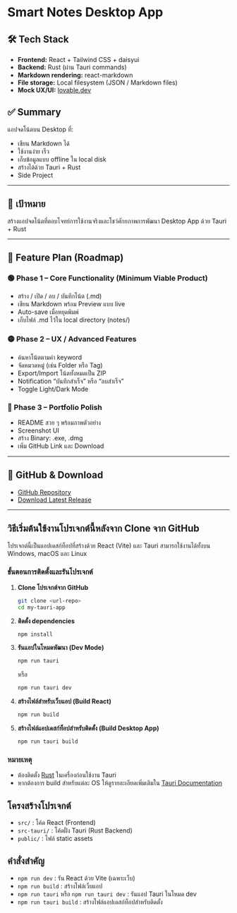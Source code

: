 


# Smart Notes Desktop App

## 🛠️ Tech Stack
- **Frontend:** React + Tailwind CSS + daisyui
- **Backend:** Rust (ผ่าน Tauri commands)
- **Markdown rendering:** react-markdown
- **File storage:** Local filesystem (JSON / Markdown files)
- **Mock UX/UI:** [lovable.dev](https://lovable.dev/)

## ✅ Summary
แอปจดโน้ตบน Desktop ที่:
- เขียน Markdown ได้
- ใช้งานง่าย เร็ว
- เก็บข้อมูลแบบ offline ใน local disk
- สร้างได้ด้วย Tauri + Rust
- Side Project

---

## 🎯 เป้าหมาย
สร้างแอปจดโน้ตที่ตอบโจทย์การใช้งานจริงและโชว์ศักยภาพการพัฒนา Desktop App ด้วย Tauri + Rust

---

## 🧱 Feature Plan (Roadmap)

### 🟢 Phase 1 – Core Functionality (Minimum Viable Product)
- สร้าง / เปิด / ลบ / บันทึกโน้ต (.md)
- เขียน Markdown พร้อม Preview แบบ live
- Auto-save เมื่อหยุดพิมพ์
- เก็บไฟล์ .md ไว้ใน local directory (notes/)

### 🟡 Phase 2 – UX / Advanced Features
- ค้นหาโน้ตตามคำ keyword
- จัดหมวดหมู่ (เช่น Folder หรือ Tag)
- Export/Import โน้ตทั้งหมดเป็น ZIP
- Notification “บันทึกสำเร็จ” หรือ “ลบสำเร็จ”
- Toggle Light/Dark Mode

### 🔴 Phase 3 – Portfolio Polish
- README สวย ๆ พร้อมภาพตัวอย่าง
- Screenshot UI
- สร้าง Binary: .exe, .dmg
- เพิ่ม GitHub Link และ Download

---

## 🔗 GitHub & Download
- [GitHub Repository](https://github.com/<your-username>/<your-repo>)
- [Download Latest Release](https://github.com/<your-username>/<your-repo>/releases)

---

## วิธีเริ่มต้นใช้งานโปรเจกต์นี้หลังจาก Clone จาก GitHub

โปรเจกต์นี้เป็นแอปเดสก์ท็อปที่สร้างด้วย React (Vite) และ Tauri สามารถใช้งานได้ทั้งบน Windows, macOS และ Linux

### ขั้นตอนการติดตั้งและรันโปรเจกต์

1. **Clone โปรเจกต์จาก GitHub**
   ```bash
   git clone <url-repo>
   cd my-tauri-app
   ```

2. **ติดตั้ง dependencies**
   ```bash
   npm install
   ```

3. **รันแอปในโหมดพัฒนา (Dev Mode)**
   ```bash
   npm run tauri
   ```
   หรือ
   ```bash
   npm run tauri dev
   ```

4. **สร้างไฟล์สำหรับเว็บแอป (Build React)**
   ```bash
   npm run build
   ```

5. **สร้างไฟล์แอปเดสก์ท็อปสำหรับติดตั้ง (Build Desktop App)**
   ```bash
   npm run tauri build
   ```

### หมายเหตุ
- ต้องติดตั้ง [Rust](https://www.rust-lang.org/tools/install) ในเครื่องก่อนใช้งาน Tauri
- หากต้องการ build สำหรับแต่ละ OS ให้ดูรายละเอียดเพิ่มเติมใน [Tauri Documentation](https://tauri.app/)

## โครงสร้างโปรเจกต์
- `src/` : โค้ด React (Frontend)
- `src-tauri/` : โค้ดฝั่ง Tauri (Rust Backend)
- `public/` : ไฟล์ static assets

## คำสั่งสำคัญ
- `npm run dev` : รัน React ด้วย Vite (เฉพาะเว็บ)
- `npm run build` : สร้างไฟล์เว็บแอป
- `npm run tauri` หรือ `npm run tauri dev` : รันแอป Tauri ในโหมด dev
- `npm run tauri build` : สร้างไฟล์แอปเดสก์ท็อปสำหรับติดตั้ง


